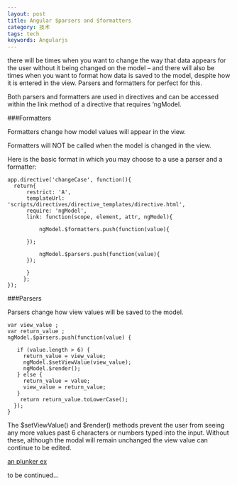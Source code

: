 ```yaml
---
layout: post
title: Angular $parsers and $formatters
category: 技术
tags: tech
keywords: Angularjs
---
```


there will be times when you want to change the way that data appears for the user without it being changed on the model –
and there will also be times when you want to format how data is saved to the model,
despite how it is entered in the view. Parsers and formatters for perfect for this.

Both parsers and formatters are used in directives and can be accessed within the link method of a directive that requires ‘ngModel.


###Formatters

Formatters change how model values will appear in the view.

Formatters will NOT be called when the model is changed in the view. 

Here is the basic format in which you may choose to a use a parser and a formatter:


```
app.directive('changeCase', function(){
  return{
      restrict: 'A',
      templateUrl: 'scripts/directives/directive_templates/directive.html',
      require: 'ngModel',
      link: function(scope, element, attr, ngModel){

          ngModel.$formatters.push(function(value){

      });

          ngModel.$parsers.push(function(value){
      });

      }
     };
});

```

###Parsers

Parsers change how view values will be saved to the model.

```
var view_value ;
var return_value ;
ngModel.$parsers.push(function(value) {

   if (value.length > 6) {
     return_value = view_value;
     ngModel.$setViewValue(view_value);
     ngModel.$render();
   } else {
     return_value = value;
     view_value = return_value;
   }
    return return_value.toLowerCase();
  });
}
```

The $setViewValue() and $render() methods prevent the user from seeing any more values past 6 characters or numbers typed into the input. Without these, although the modal will remain unchanged the view value can continue to be edited.


[an plunker ex](http://plnkr.co/edit/0vwa72InAuAACTBKykAa)


to be continued...


